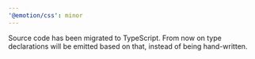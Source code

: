 ```yaml
---
'@emotion/css': minor
---
```


Source code has been migrated to TypeScript. From now on type declarations will be emitted based on that, instead of being hand-written.
